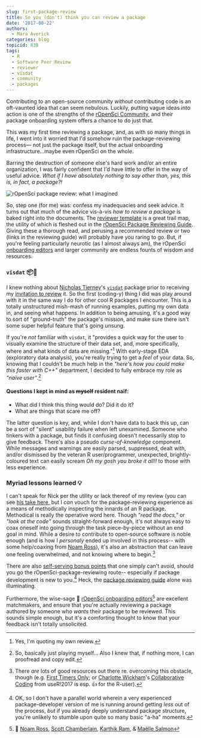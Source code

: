 ```yaml
---
slug: first-package-review
title: So you (don't) think you can review a package
date: '2017-08-22'
authors:
  - Mara Averick
categories: blog
topicid: 838
tags:
  - R
  - Software Peer Review
  - reviewer
  - visdat
  - community
  - packages
---
```


Contributing to an open-source community _without_ contributing code is an oft-vaunted idea that can seem nebulous. Luckily, putting vague ideas into action is one of the strengths of the [rOpenSci Community](/community/), and their package onboarding system offers a chance to do just that.

This was my first time reviewing a package, and, as with so many things in life, I went into it worried that I'd somehow ruin the package-reviewing process— not just the package itself, but the actual onboarding infrastructure...maybe even rOpenSci on the whole.

Barring the destruction of someone else's hard work and/or an entire organization, I was fairly confident that I'd have little to offer in the way of useful advice. _What if I have absolutely nothing to say other than, yes, this is, in fact, a package?!_

![rOpenSci package review: what I imagined](https://i.imgur.com/np59m8Z.png)

So, step one (for me) was: confess my inadequacies and seek advice. It turns out that much of the advice vis-à-vis _how to review a package_ is baked right into the documents. The [reviewer template](https://devguide.ropensci.org/reviewtemplate.html) is a great trail map, the utility of which is fleshed out in the [rOpenSci Package Reviewing Guide](https://devguide.ropensci.org/reviewerguide.html). Giving these a thorough read, and perusing a recommended review or two (links in the reviewing guide) will probably have you raring to go. But, if you're feeling particularly neurotic (as I almost always am), the rOpenSci [onboarding editors](https://devguide.ropensci.org/softwarereviewintro.html#associateditors) and larger community are endless founts of wisdom and resources.

### `visdat` 📦👀

I knew nothing about [Nicholas Tierney](https://github.com/njtierney)'s [`visdat`](https://visdat.njtierney.com/) package prior to receiving my [invitation to review](https://github.com/ropensci/software-review/issues/87#issuecomment-270428584) it. So the first (coding-y) thing I did was play around with it in the same way I do for other cool R packages I encounter. This is a totally unstructured mish-mash of running examples, putting my own data in, and seeing what happens. In addition to being amusing, it's a good way to sort of "ground-truth" the package's mission, and make sure there isn't some super helpful feature that's going unsung.

If you're _not_ familiar with `visdat`, it "provides a quick way for the user to visually examine the structure of their data set, and, more specifically, where and what kinds of data are missing."[^1] With early-stage EDA (exploratory data analysis), you're really trying to get a _feel_ of your data. So, knowing that I couldn't be much help in the _"here's how you could make this faster with C++"_ department, I decided to fully embrace my role as _"naïve user"_.[^2]

#### Questions I kept in mind as <del>myself</del>  resident naïf:

* What did I think this thing would do? Did it do it?
* What are things that scare me off?

The latter question is key, and, while I don't have data to back this up, can be a sort of "silent" usability failure when left unexamined. Someone who tinkers with a package, but finds it confusing doesn't necessarily stop to give feedback. There's also a pseudo _curse-of-knowledge_ component. While messages and warnings are easily parsed, suppressed, dealt with, and/or dismissed by the veteran R user/programmer, unexpected, brightly-coloured text can easily scream _Oh my gosh you broke it all!!_ to those with less experience.

### Myriad lessons learned 💡

I can't speak for Nick per the utility or lack thereof of my review (you can see [his take here](/blog/2017/08/22/visdat), but I _can_ vouch for the package-reviewing experience as a means of methodically inspecting the innards of an R package. Methodical is really the operative word here. Though _"read the docs,"_ or _"look at the code"_ sounds straight-forward enough, it's not always easy to coax oneself into going through the task piece-by-piece without an end goal in mind. While a desire to contribute to open-source software is noble enough (and is how I _personaly_ ended up involved in this process-- with some help/coaxing from [Noam Ross](https://twitter.com/noamross)), it's also an abstraction that can leave one feeling overwhelmed, and not knowing where to begin.[^3]

There are also [self-serving bonus points](https://devguide.ropensci.org/softwarereviewintro.html#whyreview#whyreview) that one simply can't avoid, should you go the rOpenSci-package-reviewing route-- especially if package development is new to you.[^4] Heck, the [package reviewing guide](https://devguide.ropensci.org/reviewerguide.html) alone was illuminating.

Furthermore, the wise-sage 🦉 [rOpenSci onboarding editors](https://devguide.ropensci.org/softwarereviewintro.html#associators)[^5] are excellent matchmakers, and ensure that you're actually reviewing a package authored by someone who _wants_ their package to be reviewed. This sounds simple enough, but it's a comforting thought to know that your feedback isn't totally unsolicited.

[^1]: Yes, I'm quoting my own review.

[^2]: So, basically just playing myself... Also I knew that, if nothing more, I can proofread and copy edit.

[^3]: There _are_ lots of good resources out there re. overcoming this obstacle, though (e.g. [First Timers Only](https://www.firsttimersonly.com/); or [Charlotte Wickham](https://twitter.com/cvwickham)'s [Collaborative Coding](https://cwick.co.nz/talks/collab-code-user17/#/) from useR!2017 is esp. 👍 for the R-user).

[^4]: OK, so I don't have a parallel world wherein a very experienced package-developer version of me is running around getting _less_ out of the process, _but_ if you already deeply understand package structure, you're unlikely to stumble upon quite so many basic "a-ha" moments.

[^5]: 👋 [Noam Ross](https://github.com/noamross), [Scott Chamberlain](https://github.com/sckott), [Karthik Ram](https://github.com/karthik), & [Maëlle Salmon](https://github.com/maelle)
